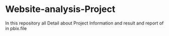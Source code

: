# Website-analysis-Project
In this repository all Detail about Project Information and result and report of in pbix.file
